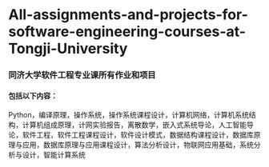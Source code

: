 # All-assignments-and-projects-for-software-engineering-courses-at-Tongji-University
### 同济大学软件工程专业课所有作业和项目

#### 包括以下内容：

Python，编译原理，操作系统，操作系统课程设计，计算机网络，计算机系统结构，计算机组成原理，计网实验报告，离散数学，嵌入式系统导论，人工智能导论，软件工程，软件工程课程设计，软件设计模式，数据结构课程设计，数据库原理与应用，数据库原理与应用课程设计，算法分析设计，物联网应用基础，系统分析与设计，智能计算系统
